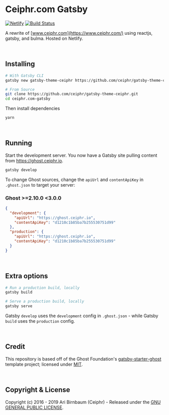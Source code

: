 # Ceiphr.com Gatsby

[![Netlify](https://img.shields.io/netlify/1cbc5535-77bf-4896-b288-221005a33821)](https://app.netlify.com/sites/ceiphr/deploys) [![Build Status](https://travis-ci.com/ceiphr/ceiphr.com-gatsby.svg?branch=master)](https://travis-ci.com/ceiphr/ceiphr.com-gatsby)

A rewrite of [www.ceiphr.com](https://www.ceiphr.com/) using reactjs, gatsby, and bulma. Hosted on Netlify.

<!-- &nbsp;

![gatsby-starter-ghost](https://user-images.githubusercontent.com/120485/50913567-8ab8e380-142c-11e9-9e78-de02ded12fc6.jpg) -->

&nbsp;

## Installing

```bash
# With Gatsby CLI
gatsby new gatsby-theme-ceiphr https://github.com/ceiphr/gatsby-theme-ceiphr.git
```

```bash
# From Source
git clone https://github.com/ceiphr/gatsby-theme-ceiphr.git
cd ceiphr.com-gatsby
```

Then install dependencies

```bash
yarn
```

&nbsp;

## Running

Start the development server. You now have a Gatsby site pulling content from https://ghost.ceiphr.io.

```bash
gatsby develop
```

To change Ghost sources, change the `apiUrl` and `contentApiKey` in `.ghost.json` to target your server:

### Ghost >=2.10.0 <3.0.0

```json
{
  "development": {
    "apiUrl": "https://ghost.ceiphr.io",
    "contentApiKey": "d1210c1b85ba7b255530751d99"
  },
  "production": {
    "apiUrl": "https://ghost.ceiphr.io",
    "contentApiKey": "d1210c1b85ba7b255530751d99"
  }
}
```

&nbsp;

## Extra options

```bash
# Run a production build, locally
gatsby build

# Serve a production build, locally
gatsby serve
```

Gatsby `develop` uses the `development` config in `.ghost.json` - while Gatsby `build` uses the `production` config.

&nbsp;

## Credit

This repository is based off of the Ghost Foundation's [gatsby-starter-ghost](https://github.com/TryGhost/gatsby-starter-ghost)
template project; licensed under [MIT](https://github.com/TryGhost/gatsby-starter-ghost/blob/master/LICENSE).

&nbsp;

## Copyright & License

Copyright (c) 2016 - 2019 Ari Birnbaum (Ceiphr) - Released under the [GNU GENERAL PUBLIC LICENSE](LICENSE).
